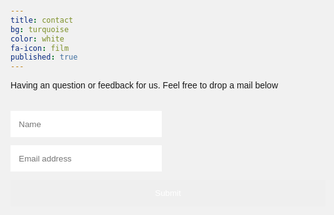 ```yaml
---
title: contact
bg: turquoise
color: white
fa-icon: film
published: true
---
```


Having an question or feedback for us. Feel free to drop a mail below

<form class="cf" action="https://formspree.io/pady92@email.com" method="POST">
  <div class="half left cf">
    <input type="text" id="input-name" placeholder="Name">
    <input type="email" id="input-email" placeholder="Email address">
  </div>  
  <input type="submit" value="Submit" id="input-submit">
</form>

<style>
  @import "compass/css3";

  @import url(https://fonts.googleapis.com/css?family=Merriweather);
  $red: #e74c3c;

  *, 
  *:before, 
  *:after {
     @include box-sizing(border-box); 
  }

  html, body {
    background: #f1f1f1;
    font-family: 'Merriweather', sans-serif;
    padding: 1em;
  }

  h1 {
     text-align: center;
     color: #a8a8a8;
     @include text-shadow(1px 1px 0 rgba(white, 1));
  }

  form {
     max-width: 600px;
     text-align: center;
     margin: 20px auto;

    input, textarea {
       border:0; outline:0;
       padding: 1em;
       @include border-radius(8px);
       display: block;
       width: 100%;
       margin-top: 1em;
       font-family: 'Merriweather', sans-serif;
       @include box-shadow(0 1px 1px rgba(black, 0.1));
       resize: none;

      &:focus {
         @include box-shadow(0 0px 2px rgba($red, 1)!important);
      }
    }

    #input-submit {
       color: white; 
       background: $red;
       cursor: pointer;

      &:hover {
         @include box-shadow(0 1px 1px 1px rgba(#aaa, 0.6)); 
      }
    }

    textarea {
        height: 126px;
    }
  }


  .half {
    float: left;
    width: 48%;
    margin-bottom: 1em;
  }

  .right { width: 50%; }

  .left {
       margin-right: 2%; 
  }


  @media (max-width: 480px) {
    .half {
       width: 100%; 
       float: none;
       margin-bottom: 0; 
    }
  }


  /* Clearfix */
  .cf:before,
  .cf:after {
      content: " "; /* 1 */
      display: table; /* 2 */
  }

  .cf:after {
      clear: both;
  }
</style>